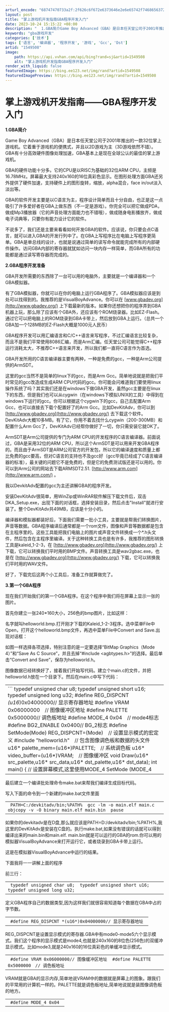 ```yaml
---
arturl_encode: "68747470733a2f:2f626c6f672e6373646e2e6e65742f7468656372617a79626f:792f61727469636c652f64657461696c732f31353439353038"
layout: post
title: "掌上游戏机开发指南GBA程序开发入门"
date: 2023-10-24 15:15:22 +08:00
description: "  1.GBA简介Game Boy Advanced（GBA）是日本任天堂公司于2001年推出的一款"
keywords: "gba游戏开发"
categories: ['技术']
tags: ['语言', '编译器', '程序开发', '游戏', 'Gcc', 'Dst']
artid: "1549508"
image:
    path: https://api.vvhan.com/api/bing?rand=sj&artid=1549508
    alt: "掌上游戏机开发指南GBA程序开发入门"
render_with_liquid: false
featuredImage: https://bing.ee123.net/img/rand?artid=1549508
featuredImagePreview: https://bing.ee123.net/img/rand?artid=1549508
---
```


# 掌上游戏机开发指南——GBA程序开发入门

**1.GBA简介**
  
  
Game Boy Advanced（GBA）是日本任天堂公司于2001年推出的一款32位掌上游戏机。它着重于游戏机的便携式，并且以2D游戏为主（3D游戏依然不错）。GBA有十分高效硬件图像处理加速，GBA基本上是现在全球公认的最佳的掌上游戏机。
  
  
GBA的硬件功能十分多。它的CPU是以RISC为基础的32位ARM CPU，主频是16.78MHz。屏幕最大支持240x160的16位真彩色显示。在图形处理方面GBA还另外提供了硬件加速，支持硬件上的图形旋转，缩放，alpha混合，face in/out淡入淡出等。
  
  
GBA的软件开发主要是以C语言为主，程序设计简单而且十分自由，也正是这一点吸引了许多爱好者在GBA上做东西（不一定是游戏）。你完全可以把它做成PDA，做成Mp3播放器（它的声音处理方面能力也不错哦），做成随身电影播放齐，做成电子词典等，只要你有能力设计它的软件。
  
  
不说多了，我们还是主要来看看如何开发GBA的软件。应该说，你只要会点C语言，就可以进入GBA的开发行列中了。在GBA上写程序比在电脑上写程序更简单。GBA是单总线的设计，也就是说通过简单的读写命令就能完成所有的内部硬件操作。访问GBA内部的寄存器就犹如访问一块内存一样简单，而GBA所有的功能都是通过读写寄存器而完成的。
  
  
**2.GBA程序开发准备**
  
  
GBA开发所需要的东西除了一台可以用的电脑外，主要就是一个编译器和一个GBA模拟器。
  
  
有了GBA模拟器，你就可以在你的电脑上运行GBA程序了。GBA模拟器应该是到处可以找得到的。我推荐的是VisualBoyAdvance。你可以在
[www.gbadev.org](http://www.gbadev.org/)
上下载最新的版本。如果你还想把你的程序弄到GBA机器上玩，那么除了应该有个GBA外，还应该有个ROM烧录器。比如EZ-Flash。通过它可以把电脑上的ROM烧录到GBA卡带上，然后放到GBA上运行。（总共一个GBA加一个128MB的EZ-Flash大概是1000元人民币）
  
  
GBA程序开发可以用汇编语言和C/C++语言来写程序，不过汇编语言比较复杂，而且不是我们平常使用8086汇编，而是Arm汇编。任天堂公司可能觉得C++程序运行消耗太大，不推荐C++语言来开发，所以我们都一直将C语言作为首选。
  
  
GBA开发所用的C语言编译器主要有两种，一种是免费的gcc，一种是Arm公司提供的ArmSDT。
  
  
这里的gcc当然不是简单的linux下的gcc，而是Arm Gcc。简单地说就是把我们平时常见的gcc改造成生成ARM CPU代码的gcc。你可能会问难道我们要使用linux操作系统了吗？其实我们还是在windows下做GBA开发，虽然gcc主要是在linux下的东西，但是我们也可以从cygwin（在windows下模拟UNIX的工具）中得到在windows下运行的gcc。你可以根据这个cygwin下的gcc，自己去配置Arm Gcc，也可以直接去下载个配置好了的Arm Gcc。比如DevKitAdv，你可以到
[http://www.gbadev.org](http://www.gbadev.org/)
去下载这个软件。DevKitAdv大概10多MB。有了它，你用不着去找什么cygwin（200-300MB）和配置什么Arm Gcc了，DevKitAdv已经帮你做好了一切，你只需安装它就OK了。
  
  
ArmSDT是Arm公司提供的专门为ARM CPU的开发程序的C语言编译器。前面说过，GBA是采用32位的ARM CPU，所以这个ArmSDT是可以用来开发GBA程序的。而且由于ArmSDT是ARM公司官方的开发包，所以它的编译速度和质量上都比免费的gcc要高，但对C语言的支持也不及gcc好（gcc毕竟已经成了C语言编译器的标准），最关键的问题它不是免费的，但是它的免费测试版还是可以用的。你可以到Arm公司的网站去下载ARMSDT2.51.
[http://www.arm.com](http://www.arm.com/)
。
  
  
我以DevkitAdv配置的gcc为主还讲解GBA的程序开发。
  
  
安装DevKitAdv很简单，用WinZip或WinRAR软件解压下载文件后，双击DKA\_Setup.exe，出现下面的对话框，选择安装目录，然后点击"Install"就进行安装了。整个DevKitAdv共49MB，应该是十分小的。
  
  
编译器和模拟器都装好后，下面我们需要一批小工具，主要就是帮我们转换图片，声音等数据。GBA程序编译后通常都是一个rom文件，图像和声音等数据都是包含在主程序里的。这些工具能把我们电脑上的图片或声音文件转换成一个*.h头文件，然后包含在主程序里编译。关于这种转换工具也是有许多，我推荐的图形转换工具是kaleid\_1-2-3，在
[http://www.gbadev.org](http://www.gbadev.org/)
上下载，它可以转换我们平时用的BMP文件。声音转换工具是wav2gbac.exe，也是在
[http://www.gbadev.org](http://www.gbadev.org/)
下载，它可以转换我们平时用的WAV文件。
  
  
好了，下载完后这两个小工具后，准备工作就算做完了。
  
  
**3.第一个GBA程序**
  
  
现在我们开始我们的第一个GBA程序。在这个程序中我们将在屏幕上显示一张的图片。
  
  
首先你建立一张240*160大小，256色的bmp图片，比如这样：
  
  
名字就叫helloworld.bmp.打开刚才下载的Kaleid\_1-2-3程序。选中菜单File中Open，打开这个helloworld.bmp文件，再选中菜单File中Convert and Save.出现对话框：
  
  
如图一样选择各项选择，特别注意的是一定要选择“BitMap Graphics（Mode 4）”和“Save As C Source”，并且去掉“#include <agbtypes.h>”的选择。最后单击“Convert and Save”，保存为helloworld.h。
  
  
图像数据已经转换好了，接着我们开始写代码。建立个main.c的文件，并把helloworld.h放在一个目录下。然后在main.c中写下代码：

|  |
| --- |
| ```  typedef unsigned char u8;  typedef unsigned short u16;  typedef unsigned long u32;  #define REG_DISPCNT *(u16*)0x04000000// 显示寄存器地址  #define VRAM 0x06000000　// 图像缓冲区地址  #define PALETTE 0x5000000// 调色板地址  #define MODE_4 0x04　// mode4标志  #define BG2_ENABLE 0x0400// BG_2标志  #define SetMode(Mode) REG_DISPCNT=(Mode)　// 设置显示模式的宏定义  #include "helloworld.h"　// 包含图像调色板和数据的头文件  u16* palette_mem=(u16*)PALETTE;　// 系统调色板  u16* video_buffer=(u16*)VRAM;　// 图像缓冲区  void Draw(u16* src_palette,u16* src_data,u16* dst_palette,u16* dst_data);  int main()  {  // 设置屏幕模式,这里使用MODE_4  SetMode (MODE_4 | BG2_ENABLE);  // helloworld_pal和helloworld_gfx是在"helloworld.h"定义的调色板和图像数据数组名  Draw((u16*)helloworld_pal,(u16*)helloworld_gfx,palette_mem,video_buffer);  // 死循环  while(1)  { ;}  }  // MODE_4绘图函数  void Draw(u16* src_palette,u16* src_data,u16* dst_palette,u16* dst_data)  {  int loop,x,y;  // 写入目的调色板  for(loop = 0; loop < 256; loop++)  dst_palette[loop] = src_palette[loop];  // 写入图像缓冲区  for(x = 0; x < 120; x++)  for(y = 0; y < 160; y++)  dst_data[(y) *120 + (x)]=src_data[(y) *120 + (x)];  }  ``` |

最后建立一个编译批处理命令make.bat来帮我们编译生成目标代码。
  
  
写入下面的命令到一个新建的make.bat文件里面

|  |
| --- |
| ```  PATH=C:/devkitadv/bin;%PATH%  gcc -lm -o main.elf main.c  objcopy -v -O binary main.elf main.bin  pause  ``` |

如果你的devkitadv是在D盘,那么就应该是PATH=D:/devkitadv/bin;%PATH%,我这里的DevKitAdv是安装在C盘的。执行make.bat,如果没有错误的话就可以得到编译出来的main.bin和main.elf. main.bin就是可以运行的GBA的rom.你可以用的模拟器VisualBoyAdvance来打开运行它，或者烧录到GBA卡带上运行。
  
  
这是在模拟器VisualBoyAdvance中运行的结果。
  
  
下面我将一一讲解上面的程序
  
  
前三行：

|  |
| --- |
| ```  typedef unsigned char u8;  typedef unsigned short u16;  typedef unsigned long u32;  ``` |

定义GBA程序自己的数据类型,因为这样我们就很容易知道每个数据在GBA中占的字节数。

|  |
| --- |
| ```  #define REG_DISPCNT *(u16*)0x04000000// 显示寄存器地址  ``` |

REG\_DISPCNT是设置显示模式的寄存器.GBA中有mode0-mode5六个显示模式。我们这个程序的显示模式是mode4,也就是240x160的8位色(256色)的双缓冲显示模式。比如mode3,就是240x160的16位真彩色的单缓冲显示模式。

|  |
| --- |
| ```  #define VRAM 0x06000000// 图像缓冲区地址  #define PALETTE 0x5000000　// 调色板地址  ``` |

VRAM就是GBA的显示内存,简单地说VRAM中的数据就是屏幕上的图象。跟我们的平常用的计算机一样的。PALETTE就是调色板地址,简单地说就是装图像调色板的地方。

|  |
| --- |
| ```  #define MODE_4 0x04  ``` |